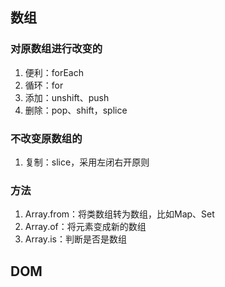 ## 数组

### 对原数组进行改变的

1. 便利：forEach
2. 循环：for
3. 添加：unshift、push
4. 删除：pop、shift，splice

### 不改变原数组的

1.  复制：slice，采用左闭右开原则

###  方法

1. Array.from：将类数组转为数组，比如Map、Set 
2. Array.of：将元素变成新的数组
3. Array.is：判断是否是数组



## DOM

